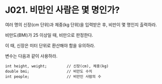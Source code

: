 # J021. 비만인 사람은 몇 명인가?
여러 명의 신장(cm 단위)과 체중(kg 단위)을 입력받은 후, 비만이 몇 명인지 출력하라.

비만도(BMI)가 25 이상일 때, 비만으로 판정한다.

이 때, 신장은 미터 단위로 환산해야 함을 유의하라.


변수는 다음과 같이 사용하라.
```
int height, weight;         // 신장(cm), 체중(kg)
double bmi;                 // 비만도 수치
int people;                 // 비만인 사람의 수
```